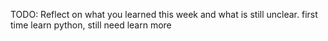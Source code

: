 TODO: Reflect on what you learned this week and what is still unclear.
first time learn python, still need learn more